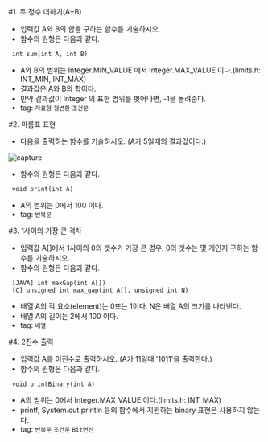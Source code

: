 #1. 두 정수 더하기(A+B)
* 입력값 A와 B의 합을 구하는 함수를 기술하시오.
* 함수의 원형은 다음과 같다.
```
 int sum(int A, int B)
```
* A와 B의 범위는 Integer.MIN_VALUE 에서 Integer.MAX_VALUE 이다.(limits.h: INT_MIN, INT_MAX)
* 결과값은 A와 B의 합이다.
* 만약 결과값이 Integer 의 표현 범위를 벗어나면, -1을 돌려준다.
* tag: `자료형` `형변환` `조건문`
   
#2. 마름표 표현
* 다음을 출력하는 함수를 기술하시오. (A가 5일때의 결과값이다.)


 ![capture](https://raw.githubusercontent.com/tinywind/practice-programming/master/grammar/practice-2.PNG "comment")
* 함수의 원형은 다음과 같다.
```
 void print(int A)
```
* A의 범위는 0에서 100 이다.
* tag: `반복문`

#3. 1사이의 가장 큰 격차
* 입력값 A[]에서 1사이의 0의 갯수가 가장 큰 경우, 0의 갯수는 몇 개인지 구하는 함수를 기술하시오.
* 함수의 원형은 다음과 같다.
```
 [JAVA] int maxGap(int A[])
 [C] unsigned int max_gap(int A[], unsigned int N) 
```
* 배열 A의 각 요소(element)는 0또는 1이다. N은 배열 A의 크기를 나타낸다.
* 배열 A의 길이는 2에서 100 이다.
* tag: `배열`

#4. 2진수 출력
* 입력값 A를 이진수로 출력하시오. (A가 11일때 '1011'을 출력한다.)
* 함수의 원형은 다음과 같다.
```
 void printBinary(int A)
```
* A의 범위는 0에서 Integer.MAX_VALUE 이다.(limits.h: INT_MAX)
* printf, System.out.println 등의 함수에서 지원하는 binary 표현은 사용하지 않는다.
* tag: `반복문` `조건문` `Bit연산`